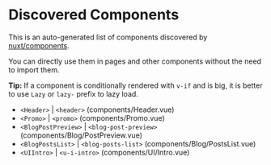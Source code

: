 # Discovered Components

This is an auto-generated list of components discovered by [nuxt/components](https://github.com/nuxt/components).

You can directly use them in pages and other components without the need to import them.

**Tip:** If a component is conditionally rendered with `v-if` and is big, it is better to use `Lazy` or `lazy-` prefix to lazy load.

- `<Header>` | `<header>` (components/Header.vue)
- `<Promo>` | `<promo>` (components/Promo.vue)
- `<BlogPostPreview>` | `<blog-post-preview>` (components/Blog/PostPreview.vue)
- `<BlogPostsList>` | `<blog-posts-list>` (components/Blog/PostsList.vue)
- `<UIIntro>` | `<u-i-intro>` (components/UI/Intro.vue)

